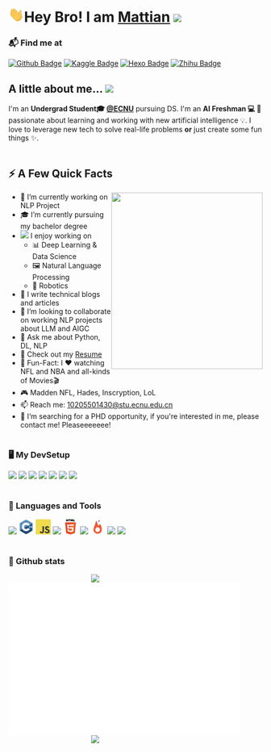 <h1> <img src="https://raw.githubusercontent.com/ABSphreak/ABSphreak/master/gifs/Hi.gif" height="30px">Hey Bro! I am <a href="https://github.com/mattian7">Mattian</a> <img height="30px" src="https://emojis.slackmojis.com/emojis/images/1531849430/4246/blob-sunglasses.gif?1531849430"></h1>
</h1>

### 📬 Find me at
[![Github Badge](http://img.shields.io/badge/-Github-black?style=flat-square&logo=github&link=https://github.com/mattian7/)](https://github.com/mattian7/) 
[![Kaggle Badge](https://img.shields.io/badge/Kaggle-%23C51935?style=flat-square&logo=Kaggle&logoColor=white)](https://www.kaggle.com/matthewtian/)
[![Hexo Badge](https://img.shields.io/badge/-Blog-blueviolet?style=flat-square&logo=Hexo&logoColor=white)](https://mattian7.github.io/)
[![Zhihu Badge](https://img.shields.io/badge/-Zhihu-%2300B388?style=flat-square&logo=Zhihu&logoColor=white)](https://www.zhihu.com/people/feng-shan-gui-qi-16)


## A little about me...  <img src="https://media.giphy.com/media/VgCDAzcKvsR6OM0uWg/giphy.gif" width="50"> 
I'm an **Undergrad Student🎓 [@ECNU](https://www.ecnu.edu.cn)** pursuing DS. I'm an **AI Freshman 💻 🤗** passionate about learning and working with new artificial intelligence 💡. I love to leverage new tech to solve real-life problems **or** just create some fun things ✨. <br/><br/>




## ⚡️ A Few Quick Facts
<img width="300" height="350" src="https://media.giphy.com/media/NbhiwA0C8THIv8KvG5/giphy.gif" align=right>

- 🔭 I’m currently working on NLP Project
- 🎓 I’m currently pursuing my bachelor degree 
- <img src="https://media.giphy.com/media/WUlplcMpOCEmTGBtBW/giphy.gif" width="30">  I enjoy working on
  - 📊 Deep Learning & Data Science
  - 🖼 Natural Language Processing
  - 🤖 Robotics
- 📝 I write technical blogs and articles
- 👯 I’m looking to collaborate on working NLP projects about LLM and AIGC
- 💬 Ask me about Python, DL, NLP
- 📙 Check out my [Resume](https://mattian7.github.io/about/)
- 🎉 Fun-Fact: I ❤️ watching NFL and NBA and all-kinds of Movies🎬
- 🎮 Madden NFL, Hades, Inscryption, LoL
- 📫 Reach me: 10205501430@stu.ecnu.edu.cn
- 🥰 I‘m searching for a PHD opportunity, if you're interested in me, please contact me! Pleaseeeeeee!
<br/><br/>

### 🖥️ My DevSetup
<img src="https://img.shields.io/badge/Legion-555555.svg?&style=flat-square&logo=Lenovo&logoColor=E2231A"> <img src="https://img.shields.io/badge/Windows-555555.svg?&style=flat-square&logo=windows&logoColor=0078D6"> <img src="https://img.shields.io/badge/Chrome-555555.svg?&style=flat-square&logo=google-chrome&logoColor=FABC0C"> <img src="https://img.shields.io/badge/VS Code-555555?style=flat-square&logo=visual-studio-code&logoColor=007ACC"> <img src="https://img.shields.io/badge/Terminal-555555.svg?&style=flat-square&logo=powershell&logoColor=white"> <img src="https://img.shields.io/badge/Jupyter-555555.svg?&style=flat-square&logo=jupyter&logoColor=F37626"> <img src="https://img.shields.io/badge/Spotify-555555.svg?&style=flat-square&logo=spotify&logoColor=1ED760"> <br/><br/>

### 🧰 Languages and Tools

<code><img height="30" src="https://avatars0.githubusercontent.com/u/1525981?s=200&v=4"></code>
<code><img height="30" src="https://raw.githubusercontent.com/github/explore/80688e429a7d4ef2fca1e82350fe8e3517d3494d/topics/cpp/cpp.png"></code>
<code><img height="30" src="https://raw.githubusercontent.com/github/explore/80688e429a7d4ef2fca1e82350fe8e3517d3494d/topics/javascript/javascript.png"></code>
<code><img height="30" src="https://avatars3.githubusercontent.com/u/9950313?s=200&v=4"></code>
<code><img height="30" src="https://raw.githubusercontent.com/github/explore/80688e429a7d4ef2fca1e82350fe8e3517d3494d/topics/html/html.png"></code>
<code><img height="30" src="https://avatars3.githubusercontent.com/u/18133?s=200&v=4"></code>
<code><img height="30" src="https://raw.githubusercontent.com/mattian7/figure/main/img/pytorch.png"></code>
<code><img height="30" src="https://avatars.githubusercontent.com/u/15658638"></code>
<code><img height="30" src="https://avatars2.githubusercontent.com/u/1728152?s=200&v=4"></code> <br/><br/>


### 🚀 Github stats

<img width="340px" src="https://github-readme-stats.vercel.app/api?username=mattian7&show_icons=true&hide_border=true&theme=react&bg_color=DEG,034260,C70606" align=right>

<img width="460px" src="https://raw.githubusercontent.com/mattian7/mattian7/main/github-metrics.svg" align=left>

<img width="340px" src="https://github-readme-stats.vercel.app/api/top-langs/?username=mattian7&layout=compact&hide_border=true&bg_color=DEG,340926,C14560&theme=nord" align=right>







